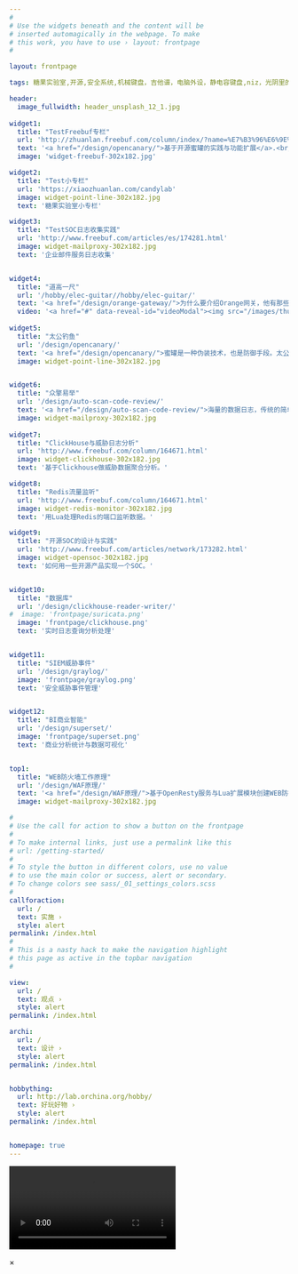 ```yaml
---
#
# Use the widgets beneath and the content will be
# inserted automagically in the webpage. To make
# this work, you have to use › layout: frontpage
#

layout: frontpage

tags: 糖果实验室,开源,安全系统,机械键盘，吉他谱，电脑外设，静电容键盘,niz，光阴里的故事，orchina.org

header:
  image_fullwidth: header_unsplash_12_1.jpg
  
widget1:
  title: "TestFreebuf专栏"
  url: 'http://zhuanlan.freebuf.com/column/index/?name=%E7%B3%96%E6%9E%9C%E5%AE%9E%E9%AA%8C%E5%AE%A4'
  text: '<a href="/design/opencanary/">基于开源蜜罐的实践与功能扩展</a>.<br/>'
  image: 'widget-freebuf-302x182.jpg'

widget2:
  title: "Test小专栏"
  url: 'https://xiaozhuanlan.com/candylab'
  image: widget-point-line-302x182.jpg  
  text: '糖果实验室小专栏'

widget3:
  title: "TestSOC日志收集实践"
  url: 'http://www.freebuf.com/articles/es/174281.html'
  image: widget-mailproxy-302x182.jpg
  text: '企业邮件服务日志收集'


widget4:
  title: "道高一尺"
  url: '/hobby/elec-guitar//hobby/elec-guitar/'
  text: '<a href="/design/orange-gateway/">为什么要介绍Orange网关，他有那些特色的地方，值得我们去借鉴和学习？</a><br/>'
  video: '<a href="#" data-reveal-id="videoModal"><img src="/images/thumb/orange_thumb.png" width="302" height="182" alt=""/></a>'
   
widget5:
  title: "太公钓鱼"
  url: '/design/opencanary/'
  text: '<a href="/design/opencanary/">蜜罐是一种伪装技术，也是防御手段。太公钓鱼，愿者上勾。</a><br/>'
  image: widget-point-line-302x182.jpg  


widget6:
  title: "众擎易举"
  url: '/design/auto-scan-code-review/'
  text: '<a href="/design/auto-scan-code-review/">海量的数据日志，传统的简单说法不适用，神经网络方法来分析。</a><br/>'
  image: widget-mailproxy-302x182.jpg
  
widget7:
  title: "ClickHouse与威胁日志分析"
  url: 'http://www.freebuf.com/column/164671.html'
  image: widget-clickhouse-302x182.jpg
  text: '基于Clickhouse做威胁数据聚合分析。'

widget8:
  title: "Redis流量监听"
  url: 'http://www.freebuf.com/column/164671.html'
  image: widget-redis-monitor-302x182.jpg
  text: '用Lua处理Redis的端口监听数据。'

widget9:
  title: "开源SOC的设计与实践"
  url: 'http://www.freebuf.com/articles/network/173282.html'
  image: widget-opensoc-302x182.jpg
  text: '如何用一些开源产品实现一个SOC。'


widget10:
  title: "数据库"
  url: '/design/clickhouse-reader-writer/'
#  image: 'frontpage/suricata.png' 
  image: 'frontpage/clickhouse.png' 
  text: '实时日志查询分析处理'


widget11:
  title: "SIEM威胁事件"
  url: '/design/graylog/'
  image: 'frontpage/graylog.png' 
  text: '安全威胁事件管理'


widget12:
  title: "BI商业智能"
  url: '/design/superset/'
  image: 'frontpage/superset.png'
  text: '商业分析统计与数据可视化'


top1:
  title: "WEB防火墙工作原理"
  url: '/design/WAF原理/'
  text: '<a href="/design/WAF原理/">基于OpenResty服务与Lua扩展模块创建WEB防护业务的工作原理。</a><br/>'
  image: widget-mailproxy-302x182.jpg

#
# Use the call for action to show a button on the frontpage
#
# To make internal links, just use a permalink like this
# url: /getting-started/
#
# To style the button in different colors, use no value
# to use the main color or success, alert or secondary.
# To change colors see sass/_01_settings_colors.scss
#
callforaction:
  url: / 
  text: 实施 ›
  style: alert
permalink: /index.html
#
# This is a nasty hack to make the navigation highlight
# this page as active in the topbar navigation
#

view:
  url: / 
  text: 观点 ›
  style: alert
permalink: /index.html

archi:
  url: / 
  text: 设计 ›
  style: alert
permalink: /index.html


hobbything:
  url: http://lab.orchina.org/hobby/ 
  text: 好玩好物 ›
  style: alert
permalink: /index.html


homepage: true
---
```





<div id="videoModal" class="reveal-modal large" data-reveal="">

  <div class="flex-video widescreen vimeo" >
  <video id="marioid" src="" controls="controls" onmouseover="this.play()" onmouseout="this.pause()" autobuffer="true">您的浏览器不支持 video 标签。</video>



  </div>

  <a class="close-reveal-modal">&#215;</a>
</div>


<script src="/assets/js/cdn/jquery.min.js"></script>
<script>

$(".close-reveal-modal").on('click',function(){
    console.log('strat');
    var vid = document.getElementById("marioid");
    console.log(vid)
    vid.pause();
    vid.onpause = function() {
        console.log("pause");
    };
    console.log('end');
//    event.stopPropagation();
});

</script>



<meta name="keywords" content="糖果实验室,安全博客,freebuf">





